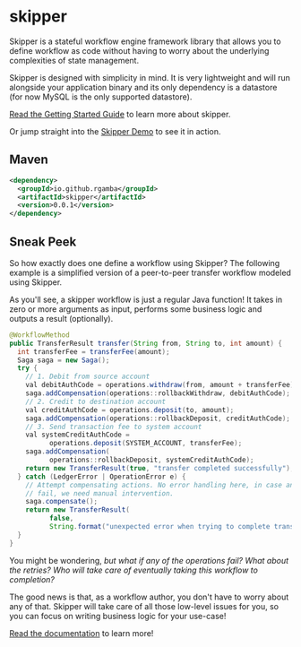 # skipper

Skipper is a stateful workflow engine framework library that allows you to define workflow as code without having to worry
about the underlying complexities of state management.

Skipper is designed with simplicity in mind. It is very lightweight and will run alongside your application binary and
its only dependency is a datastore (for now MySQL is the only supported datastore).

[Read the Getting Started Guide](docs/index.md) to learn more about skipper.

Or jump straight into the [Skipper Demo](https://github.com/rgamba/skipper_demo) to see it in action.

## Maven

```xml
<dependency>
  <groupId>io.github.rgamba</groupId>
  <artifactId>skipper</artifactId>
  <version>0.0.1</version>
</dependency>
```

## Sneak Peek

So how exactly does one define a workflow using Skipper? The following example is a simplified version of a peer-to-peer transfer workflow modeled using Skipper.

As you'll see, a skipper workflow is just a regular Java function! It takes in zero or more arguments as input, performs some business logic and outputs a result (optionally).

```java
@WorkflowMethod
public TransferResult transfer(String from, String to, int amount) {
  int transferFee = transferFee(amount);
  Saga saga = new Saga();
  try {
    // 1. Debit from source account
    val debitAuthCode = operations.withdraw(from, amount + transferFee);
    saga.addCompensation(operations::rollbackWithdraw, debitAuthCode);
    // 2. Credit to destination account
    val creditAuthCode = operations.deposit(to, amount);
    saga.addCompensation(operations::rollbackDeposit, creditAuthCode);
    // 3. Send transaction fee to system account
    val systemCreditAuthCode =
          operations.deposit(SYSTEM_ACCOUNT, transferFee);
    saga.addCompensation(
          operations::rollbackDeposit, systemCreditAuthCode);
    return new TransferResult(true, "transfer completed successfully");
  } catch (LedgerError | OperationError e) {
    // Attempt compensating actions. No error handling here, in case any of the compensations
    // fail, we need manual intervention.
    saga.compensate();
    return new TransferResult(
          false,
          String.format("unexpected error when trying to complete transfer: %s", e.getMessage()));
  }
}
```

You might be wondering, _but what if any of the operations fail? What about the retries? Who will take care of eventually taking this workflow to completion?_

The good news is that, as a workflow author, you don't have to worry about any of that. Skipper will take care of all those low-level issues for you, so you can focus on writing business logic for your use-case!

[Read the documentation](docs/index.md) to learn more!